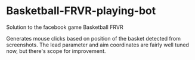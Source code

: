 # Basketball-FRVR-playing-bot
Solution to the facebook game Basketball FRVR

Generates mouse clicks based on position of the basket detected from screenshots.
The lead parameter and aim coordinates are fairly well tuned now, but there's scope for improvement.
